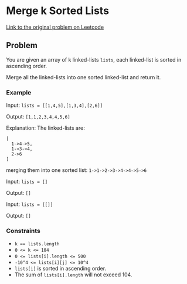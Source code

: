 # Merge k Sorted Lists

[Link to the original problem on Leetcode](https://leetcode.com/problems/merge-k-sorted-lists/)

## Problem

You are given an array of k linked-lists `lists`, each linked-list is sorted in ascending order.

Merge all the linked-lists into one sorted linked-list and return it.

### Example

Input: `lists = [[1,4,5],[1,3,4],[2,6]]`

Output: `[1,1,2,3,4,4,5,6]`

Explanation: The linked-lists are:
```
[
  1->4->5,
  1->3->4,
  2->6
]
```
merging them into one sorted list:
`1->1->2->3->4->4->5->6`

Input: `lists = []`

Output: `[]`

Input: `lists = [[]]`

Output: `[]`

### Constraints
- `k == lists.length`
- `0 <= k <= 104`
- `0 <= lists[i].length <= 500`
- `-10^4 <= lists[i][j] <= 10^4`
- `lists[i]` is sorted in ascending order.
- The sum of `lists[i].length` will not exceed 104.